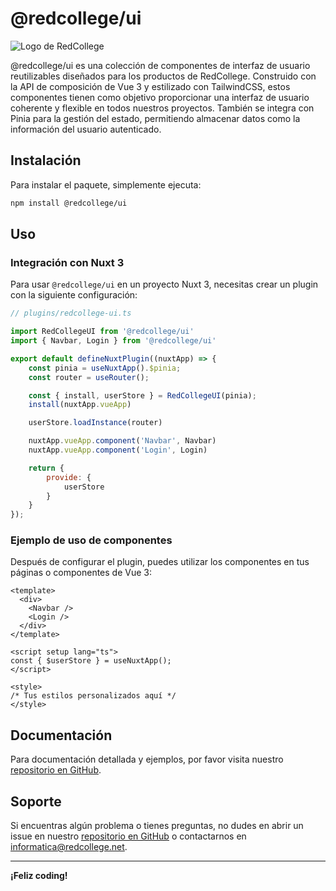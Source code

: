 # @redcollege/ui

![Logo de RedCollege](https://www.redcollege.cl/wp-content/uploads/2023/07/LOGO-300x54.png) <!-- Agrega tu logo aquí -->

@redcollege/ui es una colección de componentes de interfaz de usuario reutilizables diseñados para los productos de RedCollege. Construido con la API de composición de Vue 3 y estilizado con TailwindCSS, estos componentes tienen como objetivo proporcionar una interfaz de usuario coherente y flexible en todos nuestros proyectos. También se integra con Pinia para la gestión del estado, permitiendo almacenar datos como la información del usuario autenticado.

## Instalación

Para instalar el paquete, simplemente ejecuta:

```bash
npm install @redcollege/ui
```

## Uso

### Integración con Nuxt 3

Para usar `@redcollege/ui` en un proyecto Nuxt 3, necesitas crear un plugin con la siguiente configuración:

```javascript
// plugins/redcollege-ui.ts

import RedCollegeUI from '@redcollege/ui'
import { Navbar, Login } from '@redcollege/ui'

export default defineNuxtPlugin((nuxtApp) => {
    const pinia = useNuxtApp().$pinia;
    const router = useRouter();

    const { install, userStore } = RedCollegeUI(pinia);
    install(nuxtApp.vueApp)

    userStore.loadInstance(router)

    nuxtApp.vueApp.component('Navbar', Navbar)
    nuxtApp.vueApp.component('Login', Login)

    return {
        provide: {
            userStore
        }
    }
});
```

### Ejemplo de uso de componentes

Después de configurar el plugin, puedes utilizar los componentes en tus páginas o componentes de Vue 3:

```vue
<template>
  <div>
    <Navbar />
    <Login />
  </div>
</template>

<script setup lang="ts">
const { $userStore } = useNuxtApp();
</script>

<style>
/* Tus estilos personalizados aquí */
</style>
```

## Documentación

Para documentación detallada y ejemplos, por favor visita nuestro [repositorio en GitHub](https://github.com/RedCollege/ui-redcollege).

## Soporte

Si encuentras algún problema o tienes preguntas, no dudes en abrir un issue en nuestro [repositorio en GitHub](https://github.com/RedCollege/ui-redcollege/issues) o contactarnos en informatica@redcollege.net.

---

**¡Feliz coding!**
